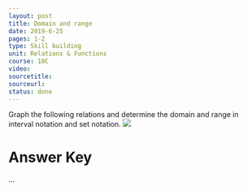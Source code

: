 ```yaml
---
layout: post
title: Domain and range
date: 2019-6-25
pages: 1-2
type: Skill building
unit: Relations & Functions
course: 10C
video:
sourcetitle:
sourceurl:
status: done
---
```

Graph the following relations and determine the domain and range in interval notation and set notation.
![](http://maythemathbewithyou.com/latex/domainrange1.png)

# Answer Key
...
